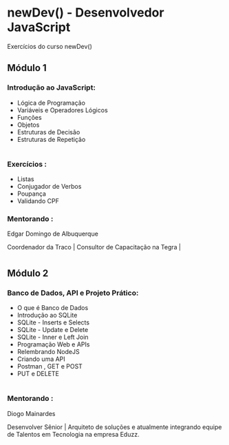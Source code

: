 # newDev() - Desenvolvedor JavaScript

Exercícios do curso newDev() 

## Módulo 1
### Introdução ao JavaScript:
- Lógica de Programação
- Variáveis e Operadores Lógicos
- Funções
- Objetos
- Estruturas de Decisão
- Estruturas de Repetição
#
### Exercícios :
- Listas
- Conjugador de Verbos
- Poupança
- Validando CPF

### Mentorando :
Edgar Domingo de Albuquerque

Coordenador da Traco | Consultor de Capacitação na Tegra |
#
## Módulo 2
### Banco de Dados, API e Projeto Prático:
- O que é Banco de Dados
- Introdução ao SQLite
- SQLite - Inserts e Selects
- SQLite - Update e Delete
- SQLite - Inner e Left Join
- Programação Web e APIs
- Relembrando NodeJS
- Criando uma API
- Postman , GET e POST
- PUT e DELETE

#
### Mentorando :
Diogo Mainardes

Desenvolver Sênior | Arquiteto de soluções e atualmente integrando equipe de Talentos em Tecnologia na empresa Eduzz.

